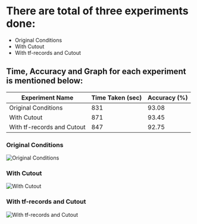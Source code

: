 # There are total of three experiments done:
  * Original Conditions
  * With Cutout
  * With tf-records and Cutout
  
## Time, Accuracy and Graph for each experiment is mentioned below:
  
 | Experiment Name | Time Taken (sec) | Accuracy (%) |
 | -- | -- | -- |
 | Original Conditions | 831 | 93.08 |
 | With Cutout | 871 | 93.45 |
 | With tf-records and Cutout | 847 | 92.75 |

### Original Conditions
![Original Conditions](https://github.com/divyanshuraj6815/eva/blob/master/Experiment%2014/original.png)
### With Cutout
![With Cutout](https://github.com/divyanshuraj6815/eva/blob/master/Experiment%2014/with_cutout.png)
### With tf-records and Cutout
![With tf-records and Cutout](https://github.com/divyanshuraj6815/eva/blob/master/Experiment%2014/with_cutout_tfrecord.png)
